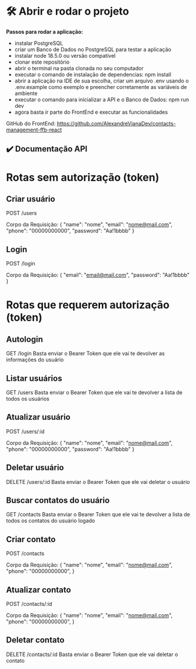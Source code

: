 # 🛠️ Abrir e rodar o projeto

**Passos para rodar a aplicação:**

- instalar PostgreSQL
- criar um Banco de Dados no PostgreSQL para testar a aplicação
- instalar node 18.5.0 ou versão compatível
- clonar este repositório
- abrir o terminal na pasta clonada no seu computador
- executar o comando de instalação de dependencias: npm install
- abrir a aplicação na IDE de sua escolha, criar um arquivo .env usando o .env.example como exemplo e preencher corretamente as variáveis de ambiente
- executar o comando para inicializar a API e o Banco de Dados: npm run dev
- agora basta ir parte do FrontEnd e executar as funcionalidades

GitHub do FrontEnd: https://github.com/AlexandreVianaDev/contacts-management-ffb-react

## ✔️ Documentação API

# Rotas sem autorização (token)

## Criar usuário
POST /users

Corpo da Requisição:
{
	"name": "nome",
	"email": "nome@mail.com",
	"phone": "00000000000",
	"password": "Aa!1bbbb"
}

## Login
POST /login

Corpo da Requisição:
{
	"email": "email@mail.com",
	"password": "Aa!1bbbb"
}

# Rotas que requerem autorização (token)

## Autologin
GET /login
Basta enviar o Bearer Token que ele vai te devolver as informações do usuário

## Listar usuários
GET /users
Basta enviar o Bearer Token que ele vai te devolver a lista de todos os usuários

## Atualizar usuário
POST /users/:id

Corpo da Requisição:
{
	"name": "nome",
	"email": "nome@mail.com",
	"phone": "00000000000",
	"password": "Aa!1bbbb"
}

## Deletar usuário
DELETE /users/:id
Basta enviar o Bearer Token que ele vai deletar o usuário

## Buscar contatos do usuário
GET /contacts
Basta enviar o Bearer Token que ele vai te devolver a lista de todos os contatos do usuário logado

## Criar contato
POST /contacts

Corpo da Requisição:
{
	"name": "nome",
	"email": "nome@mail.com",
	"phone": "00000000000",
}

## Atualizar contato
POST /contacts/:id

Corpo da Requisição:
{
	"name": "nome",
	"email": "nome@mail.com",
	"phone": "00000000000",
}

## Deletar contato
DELETE /contacts/:id
Basta enviar o Bearer Token que ele vai deletar o contato
